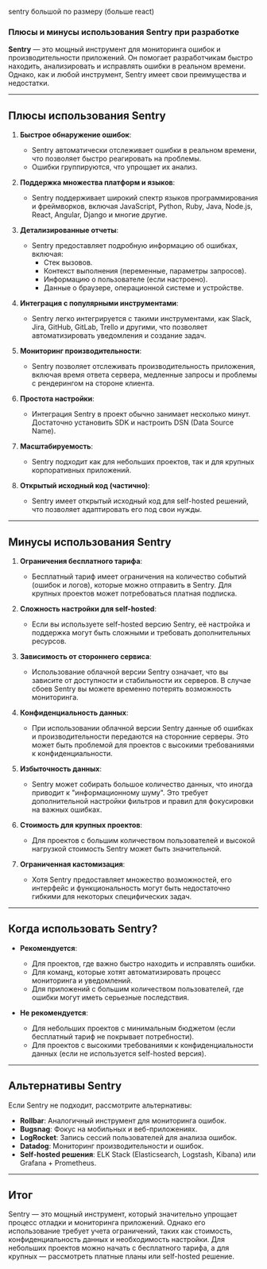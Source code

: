 sentry большой по размеру (больше react)

### Плюсы и минусы использования Sentry при разработке

**Sentry** — это мощный инструмент для мониторинга ошибок и производительности приложений. Он помогает разработчикам быстро находить, анализировать и исправлять ошибки в реальном времени. Однако, как и любой инструмент, Sentry имеет свои преимущества и недостатки.

---

## **Плюсы использования Sentry**

1. **Быстрое обнаружение ошибок**:

    - Sentry автоматически отслеживает ошибки в реальном времени, что позволяет быстро реагировать на проблемы.
    - Ошибки группируются, что упрощает их анализ.

2. **Поддержка множества платформ и языков**:

    - Sentry поддерживает широкий спектр языков программирования и фреймворков, включая JavaScript, Python, Ruby, Java, Node.js, React, Angular, Django и многие другие.

3. **Детализированные отчеты**:

    - Sentry предоставляет подробную информацию об ошибках, включая:
        - Стек вызовов.
        - Контекст выполнения (переменные, параметры запросов).
        - Информацию о пользователе (если настроено).
        - Данные о браузере, операционной системе и устройстве.

4. **Интеграция с популярными инструментами**:

    - Sentry легко интегрируется с такими инструментами, как Slack, Jira, GitHub, GitLab, Trello и другими, что позволяет автоматизировать уведомления и создание задач.

5. **Мониторинг производительности**:

    - Sentry позволяет отслеживать производительность приложения, включая время ответа сервера, медленные запросы и проблемы с рендерингом на стороне клиента.

6. **Простота настройки**:

    - Интеграция Sentry в проект обычно занимает несколько минут. Достаточно установить SDK и настроить DSN (Data Source Name).

7. **Масштабируемость**:

    - Sentry подходит как для небольших проектов, так и для крупных корпоративных приложений.

8. **Открытый исходный код (частично)**:
    - Sentry имеет открытый исходный код для self-hosted решений, что позволяет адаптировать его под свои нужды.

---

## **Минусы использования Sentry**

1. **Ограничения бесплатного тарифа**:

    - Бесплатный тариф имеет ограничения на количество событий (ошибок и логов), которые можно отправить в Sentry. Для крупных проектов может потребоваться платная подписка.

2. **Сложность настройки для self-hosted**:

    - Если вы используете self-hosted версию Sentry, её настройка и поддержка могут быть сложными и требовать дополнительных ресурсов.

3. **Зависимость от стороннего сервиса**:

    - Использование облачной версии Sentry означает, что вы зависите от доступности и стабильности их серверов. В случае сбоев Sentry вы можете временно потерять возможность мониторинга.

4. **Конфиденциальность данных**:

    - При использовании облачной версии Sentry данные об ошибках и производительности передаются на сторонние серверы. Это может быть проблемой для проектов с высокими требованиями к конфиденциальности.

5. **Избыточность данных**:

    - Sentry может собирать большое количество данных, что иногда приводит к "информационному шуму". Это требует дополнительной настройки фильтров и правил для фокусировки на важных ошибках.

6. **Стоимость для крупных проектов**:

    - Для проектов с большим количеством пользователей и высокой нагрузкой стоимость Sentry может быть значительной.

7. **Ограниченная кастомизация**:
    - Хотя Sentry предоставляет множество возможностей, его интерфейс и функциональность могут быть недостаточно гибкими для некоторых специфических задач.

---

## **Когда использовать Sentry?**

- **Рекомендуется**:

    - Для проектов, где важно быстро находить и исправлять ошибки.
    - Для команд, которые хотят автоматизировать процесс мониторинга и уведомлений.
    - Для приложений с большим количеством пользователей, где ошибки могут иметь серьезные последствия.

- **Не рекомендуется**:
    - Для небольших проектов с минимальным бюджетом (если бесплатный тариф не покрывает потребности).
    - Для проектов с высокими требованиями к конфиденциальности данных (если не используется self-hosted версия).

---

## **Альтернативы Sentry**

Если Sentry не подходит, рассмотрите альтернативы:

- **Rollbar**: Аналогичный инструмент для мониторинга ошибок.
- **Bugsnag**: Фокус на мобильных и веб-приложениях.
- **LogRocket**: Запись сессий пользователей для анализа ошибок.
- **Datadog**: Мониторинг производительности и ошибок.
- **Self-hosted решения**: ELK Stack (Elasticsearch, Logstash, Kibana) или Grafana + Prometheus.

---

## **Итог**

Sentry — это мощный инструмент, который значительно упрощает процесс отладки и мониторинга приложений. Однако его использование требует учета ограничений, таких как стоимость, конфиденциальность данных и необходимость настройки. Для небольших проектов можно начать с бесплатного тарифа, а для крупных — рассмотреть платные планы или self-hosted решение.
